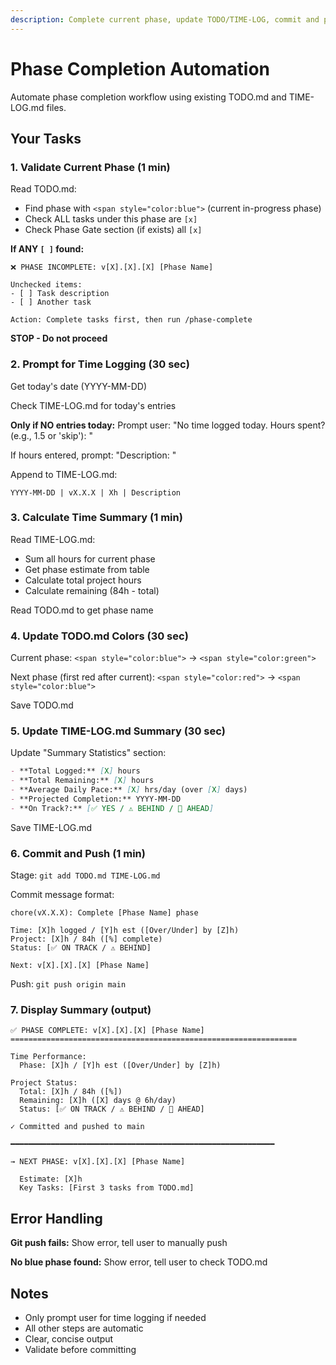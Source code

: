 ```yaml
---
description: Complete current phase, update TODO/TIME-LOG, commit and push
---
```


# Phase Completion Automation

Automate phase completion workflow using existing TODO.md and TIME-LOG.md files.

## Your Tasks

### 1. Validate Current Phase (1 min)

Read TODO.md:
- Find phase with `<span style="color:blue">` (current in-progress phase)
- Check ALL tasks under this phase are `[x]`
- Check Phase Gate section (if exists) all `[x]`

**If ANY `[ ]` found:**
```
❌ PHASE INCOMPLETE: v[X].[X].[X] [Phase Name]

Unchecked items:
- [ ] Task description
- [ ] Another task

Action: Complete tasks first, then run /phase-complete
```
**STOP - Do not proceed**

### 2. Prompt for Time Logging (30 sec)

Get today's date (YYYY-MM-DD)

Check TIME-LOG.md for today's entries

**Only if NO entries today:**
Prompt user: "No time logged today. Hours spent? (e.g., 1.5 or 'skip'): "

If hours entered, prompt: "Description: "

Append to TIME-LOG.md:
```
YYYY-MM-DD | vX.X.X | Xh | Description
```

### 3. Calculate Time Summary (1 min)

Read TIME-LOG.md:
- Sum all hours for current phase
- Get phase estimate from table
- Calculate total project hours
- Calculate remaining (84h - total)

Read TODO.md to get phase name

### 4. Update TODO.md Colors (30 sec)

Current phase: `<span style="color:blue">` → `<span style="color:green">`

Next phase (first red after current): `<span style="color:red">` → `<span style="color:blue">`

Save TODO.md

### 5. Update TIME-LOG.md Summary (30 sec)

Update "Summary Statistics" section:
```markdown
- **Total Logged:** [X] hours
- **Total Remaining:** [X] hours
- **Average Daily Pace:** [X] hrs/day (over [X] days)
- **Projected Completion:** YYYY-MM-DD
- **On Track?:** [✅ YES / ⚠️ BEHIND / 🎯 AHEAD]
```

Save TIME-LOG.md

### 6. Commit and Push (1 min)

Stage: `git add TODO.md TIME-LOG.md`

Commit message format:
```
chore(vX.X.X): Complete [Phase Name] phase

Time: [X]h logged / [Y]h est ([Over/Under] by [Z]h)
Project: [X]h / 84h ([%] complete)
Status: [✅ ON TRACK / ⚠️ BEHIND]

Next: v[X].[X].[X] [Phase Name]
```

Push: `git push origin main`

### 7. Display Summary (output)

```
✅ PHASE COMPLETE: v[X].[X].[X] [Phase Name]
================================================================

Time Performance:
  Phase: [X]h / [Y]h est ([Over/Under] by [Z]h)

Project Status:
  Total: [X]h / 84h ([%])
  Remaining: [X]h ([X] days @ 6h/day)
  Status: [✅ ON TRACK / ⚠️ BEHIND / 🎯 AHEAD]

✓ Committed and pushed to main

━━━━━━━━━━━━━━━━━━━━━━━━━━━━━━━━━━━━━━━━━━━━━━━━━━━━━━━━━━━

→ NEXT PHASE: v[X].[X].[X] [Phase Name]

  Estimate: [X]h
  Key Tasks: [First 3 tasks from TODO.md]
```

## Error Handling

**Git push fails:**
Show error, tell user to manually push

**No blue phase found:**
Show error, tell user to check TODO.md

## Notes

- Only prompt user for time logging if needed
- All other steps are automatic
- Clear, concise output
- Validate before committing
